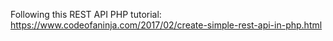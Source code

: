 Following this REST API PHP tutorial:
https://www.codeofaninja.com/2017/02/create-simple-rest-api-in-php.html
